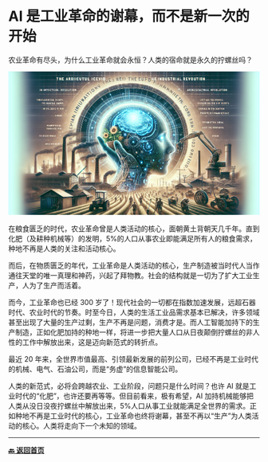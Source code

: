 # AI 是工业革命的谢幕，而不是新一次的开始

农业革命有尽头，为什么工业革命就会永恒？人类的宿命就是永久的拧螺丝吗？

![1712643346969](../images/20240409-AI是工业革命的谢幕.png)

在粮食匮乏的时代，农业革命曾是人类活动的核心，面朝黄土背朝天几千年。直到化肥（及耕种机械等）的发明，5%的人口从事农业即能满足所有人的粮食需求，种地不再是人类的关注和活动核心。

而后，在物质匮乏的年代，工业革命是人类活动的核心，生产制造被当时代人当作通往天堂的唯一真理和神药，兴起了拜物教。社会的结构就是一切为了扩大工业生产，人为了生产而活着。

而今，工业革命也已经 300 岁了！现代社会的一切都在指数加速发展，远超石器时代、农业时代的节奏。时至今日，人类的生活工业品需求基本已解决，许多领域甚至出现了大量的生产过剩，生产不再是问题，消费才是。而人工智能加持下的生产制造，正如化肥加持的种地一样，将进一步把大量人口从日夜颠倒拧螺丝的非人性的工作中解放出来，这是迈向新范式的转折点。

最近 20 年来，全世界市值最高、引领最新发展的前列公司，已经不再是工业时代的机械、电气、石油公司，而是“务虚”的信息智能公司。

人类的新范式，必将会跨越农业、工业阶段，问题只是什么时间？也许 AI 就是工业时代的“化肥”，也许还要再等等。但目前看来，极有希望，AI 加持机械能够把人类从没日没夜拧螺丝中解放出来，5%人口从事工业就能满足全世界的需求。正如种地不再是工业时代的核心，工业革命也终将谢幕，甚至不再以“生产”为人类活动的核心。人类将走向下一个未知的领域。

---

[**🔙️ 返回首页**](../home.md)
